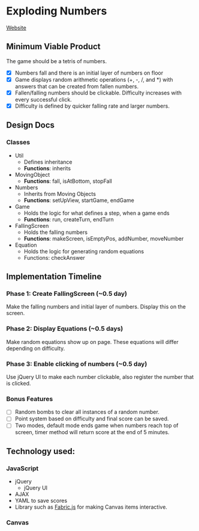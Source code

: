 # Exploding Numbers

[Website][website]

[website]: http://www.cssherry.com/explodingnumbers

## Minimum Viable Product
The game should be a tetris of numbers.

- [X] Numbers fall and there is an initial layer of numbers on floor
- [X] Game displays random arithmetic operations (+, -, /, and *) with answers that can be created from fallen numbers.
- [X] Fallen/falling numbers should be clickable. Difficulty increases with every successful click.
- [X] Difficulty is defined by quicker falling rate and larger numbers.

## Design Docs
### Classes
* Util
  * Defines inheritance
  * **Functions**: inherits
* MovingObject
  * **Functions**: fall, isAtBottom, stopFall
* Numbers
  * Inherits from Moving Objects
  * **Functions**: setUpView, startGame, endGame
* Game
  * Holds the logic for what defines a step, when a game ends
  * **Functions**: run, createTurn, endTurn
* FallingScreen
  * Holds the falling numbers
  * **Functions**: makeScreen, isEmptyPos, addNumber, moveNumber
* Equation
  * Holds the logic for generating random equations
  * Functions: checkAnswer

## Implementation Timeline

### Phase 1: Create FallingScreen (~0.5 day)
Make the falling numbers and initial layer of numbers. Display this on the screen.

### Phase 2: Display Equations (~0.5 days)
Make random equations show up on page. These equations will differ depending on difficulty.

### Phase 3: Enable clicking of numbers (~0.5 day)
Use jQuery UI to make each number clickable, also register the number that is clicked.

### Bonus Features
- [ ] Random bombs to clear all instances of a random number.
- [ ] Point system based on difficulty and final score can be saved.
- [ ] Two modes, default mode ends game when numbers reach top of screen, timer method will return score at the end of 5 minutes.

## Technology used:
### JavaScript
- jQuery
  - jQuery UI
- AJAX
- YAML to save scores
- Library such as [Fabric.js](http://fabricjs.com/fabric-intro-part-1/) for making Canvas items interactive.
### Canvas
